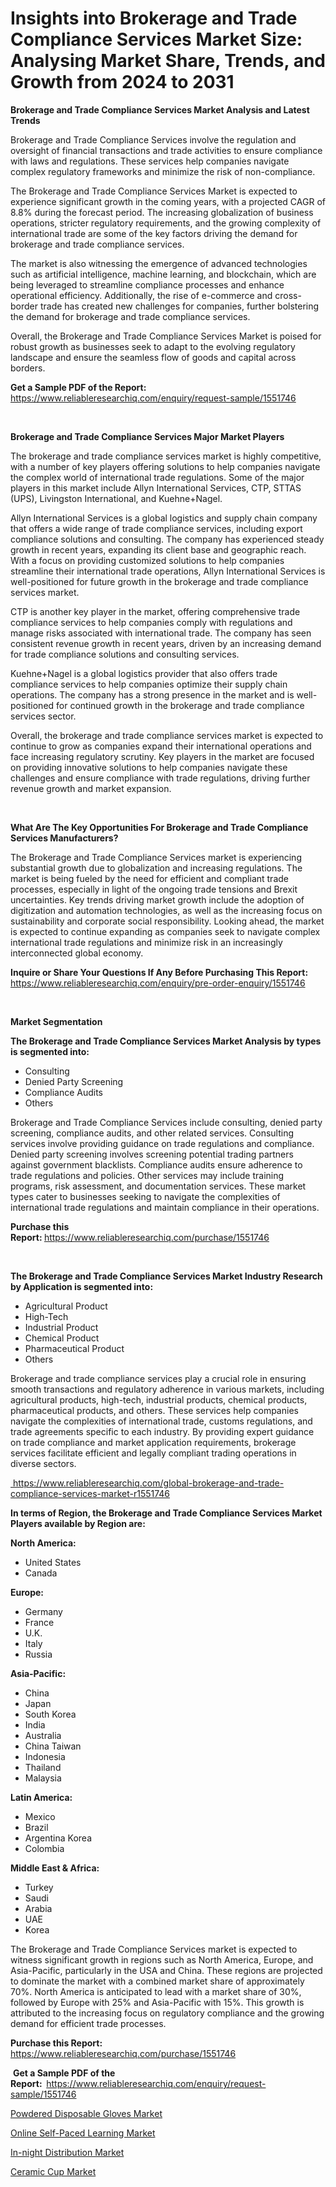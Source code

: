 <p><h1>Insights into Brokerage and Trade Compliance Services Market Size: Analysing Market Share, Trends, and Growth from 2024 to 2031</h1></p><p><strong>Brokerage and Trade Compliance Services Market Analysis and Latest Trends</strong></p>
<p><p>Brokerage and Trade Compliance Services involve the regulation and oversight of financial transactions and trade activities to ensure compliance with laws and regulations. These services help companies navigate complex regulatory frameworks and minimize the risk of non-compliance.</p><p>The Brokerage and Trade Compliance Services Market is expected to experience significant growth in the coming years, with a projected CAGR of 8.8% during the forecast period. The increasing globalization of business operations, stricter regulatory requirements, and the growing complexity of international trade are some of the key factors driving the demand for brokerage and trade compliance services.</p><p>The market is also witnessing the emergence of advanced technologies such as artificial intelligence, machine learning, and blockchain, which are being leveraged to streamline compliance processes and enhance operational efficiency. Additionally, the rise of e-commerce and cross-border trade has created new challenges for companies, further bolstering the demand for brokerage and trade compliance services.</p><p>Overall, the Brokerage and Trade Compliance Services Market is poised for robust growth as businesses seek to adapt to the evolving regulatory landscape and ensure the seamless flow of goods and capital across borders.</p></p>
<p><strong>Get a Sample PDF of the Report:&nbsp;</strong> <a href="https://www.reliableresearchiq.com/enquiry/request-sample/1551746">https://www.reliableresearchiq.com/enquiry/request-sample/1551746</a></p>
<p>&nbsp;</p>
<p><strong>Brokerage and Trade Compliance Services Major Market Players</strong></p>
<p><p>The brokerage and trade compliance services market is highly competitive, with a number of key players offering solutions to help companies navigate the complex world of international trade regulations. Some of the major players in this market include Allyn International Services, CTP, STTAS (UPS), Livingston International, and Kuehne+Nagel.</p><p>Allyn International Services is a global logistics and supply chain company that offers a wide range of trade compliance services, including export compliance solutions and consulting. The company has experienced steady growth in recent years, expanding its client base and geographic reach. With a focus on providing customized solutions to help companies streamline their international trade operations, Allyn International Services is well-positioned for future growth in the brokerage and trade compliance services market.</p><p>CTP is another key player in the market, offering comprehensive trade compliance services to help companies comply with regulations and manage risks associated with international trade. The company has seen consistent revenue growth in recent years, driven by an increasing demand for trade compliance solutions and consulting services.</p><p>Kuehne+Nagel is a global logistics provider that also offers trade compliance services to help companies optimize their supply chain operations. The company has a strong presence in the market and is well-positioned for continued growth in the brokerage and trade compliance services sector.</p><p>Overall, the brokerage and trade compliance services market is expected to continue to grow as companies expand their international operations and face increasing regulatory scrutiny. Key players in the market are focused on providing innovative solutions to help companies navigate these challenges and ensure compliance with trade regulations, driving further revenue growth and market expansion.</p></p>
<p>&nbsp;</p>
<p><strong>What Are The Key Opportunities For Brokerage and Trade Compliance Services Manufacturers?</strong></p>
<p><p>The Brokerage and Trade Compliance Services market is experiencing substantial growth due to globalization and increasing regulations. The market is being fueled by the need for efficient and compliant trade processes, especially in light of the ongoing trade tensions and Brexit uncertainties. Key trends driving market growth include the adoption of digitization and automation technologies, as well as the increasing focus on sustainability and corporate social responsibility. Looking ahead, the market is expected to continue expanding as companies seek to navigate complex international trade regulations and minimize risk in an increasingly interconnected global economy.</p></p>
<p><strong>Inquire or Share Your Questions If Any Before Purchasing This Report:</strong> <a href="https://www.reliableresearchiq.com/enquiry/pre-order-enquiry/1551746">https://www.reliableresearchiq.com/enquiry/pre-order-enquiry/1551746</a></p>
<p>&nbsp;</p>
<p><strong>Market Segmentation</strong></p>
<p><strong>The Brokerage and Trade Compliance Services Market Analysis by types is segmented into:</strong></p>
<p><ul><li>Consulting</li><li>Denied Party Screening</li><li>Compliance Audits</li><li>Others</li></ul></p>
<p><p>Brokerage and Trade Compliance Services include consulting, denied party screening, compliance audits, and other related services. Consulting services involve providing guidance on trade regulations and compliance. Denied party screening involves screening potential trading partners against government blacklists. Compliance audits ensure adherence to trade regulations and policies. Other services may include training programs, risk assessment, and documentation services. These market types cater to businesses seeking to navigate the complexities of international trade regulations and maintain compliance in their operations.</p></p>
<p><strong>Purchase this Report:&nbsp;</strong><a href="https://www.reliableresearchiq.com/purchase/1551746">https://www.reliableresearchiq.com/purchase/1551746</a></p>
<p>&nbsp;</p>
<p><strong>The Brokerage and Trade Compliance Services Market Industry Research by Application is segmented into:</strong></p>
<p><ul><li>Agricultural Product</li><li>High-Tech</li><li>Industrial Product</li><li>Chemical Product</li><li>Pharmaceutical Product</li><li>Others</li></ul></p>
<p><p>Brokerage and trade compliance services play a crucial role in ensuring smooth transactions and regulatory adherence in various markets, including agricultural products, high-tech, industrial products, chemical products, pharmaceutical products, and others. These services help companies navigate the complexities of international trade, customs regulations, and trade agreements specific to each industry. By providing expert guidance on trade compliance and market application requirements, brokerage services facilitate efficient and legally compliant trading operations in diverse sectors.</p></p>
<p><a href="https://www.reliableresearchiq.com/global-brokerage-and-trade-compliance-services-market-r1551746">&nbsp;https://www.reliableresearchiq.com/global-brokerage-and-trade-compliance-services-market-r1551746</a></p>
<p><strong>In terms of Region, the Brokerage and Trade Compliance Services Market Players available by Region are:</strong></p>
<p>
    <p> <strong> North America: </strong>
        <ul>
            <li>United States</li>
            <li>Canada</li>
        </ul>
        </p> 
    <p> <strong> Europe: </strong>
        <ul>
            <li>Germany</li>
            <li>France</li>
            <li>U.K.</li>
            <li>Italy</li>
            <li>Russia</li>
        </ul>
        </p> 
    <p> <strong> Asia-Pacific: </strong>
        <ul>
            <li>China</li>
            <li>Japan</li>
            <li>South Korea</li>
            <li>India</li>
            <li>Australia</li>
            <li>China Taiwan</li>
            <li>Indonesia</li>
            <li>Thailand</li>
            <li>Malaysia</li>
        </ul>
        </p> 
    <p> <strong> Latin America: </strong>
        <ul>
            <li>Mexico</li>
            <li>Brazil</li>
            <li>Argentina Korea</li>
            <li>Colombia</li>
        </ul>
        </p> 
    <p> <strong> Middle East & Africa: </strong>
        <ul>
            <li>Turkey</li>
            <li>Saudi</li>
            <li>Arabia</li>
            <li>UAE</li>
            <li>Korea</li>
        </ul>
    </p>
    </p>
<p><p>The Brokerage and Trade Compliance Services market is expected to witness significant growth in regions such as North America, Europe, and Asia-Pacific, particularly in the USA and China. These regions are projected to dominate the market with a combined market share of approximately 70%. North America is anticipated to lead with a market share of 30%, followed by Europe with 25% and Asia-Pacific with 15%. This growth is attributed to the increasing focus on regulatory compliance and the growing demand for efficient trade processes.</p></p>
<p><strong>Purchase this Report: </strong><a href="https://www.reliableresearchiq.com/purchase/1551746">https://www.reliableresearchiq.com/purchase/1551746</a></p>
<p>&nbsp;<strong>Get a Sample PDF of the Report:&nbsp;&nbsp;</strong><a href="https://www.reliableresearchiq.com/enquiry/request-sample/1551746">https://www.reliableresearchiq.com/enquiry/request-sample/1551746</a></p>
<p><strong></strong></p>
<p><p><a href="https://medium.com/@jeniw10236654655/powdered-disposable-gloves-market-a-global-and-regional-analysis-focus-on-region-country-level-332b8c40cdba">Powdered Disposable Gloves Market</a></p><p><a href="https://github.com/hlspriggs/Market-Research-Report-List-1/blob/main/online-self-paced-learning-market.md">Online Self-Paced Learning Market</a></p><p><a href="https://github.com/hskmn/Market-Research-Report-List-1/blob/main/in-night-distribution-market.md">In-night Distribution Market</a></p><p><a href="https://medium.com/@clairhane_9803/global-ceramic-cup-market-focus-on-product-type-low-700-900-c-medium-1000-120-high-1200-2420b6f04031">Ceramic Cup Market</a></p></p>